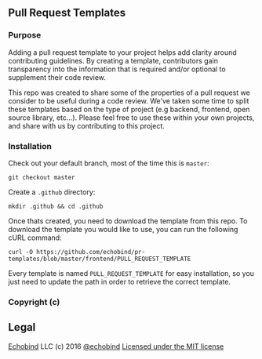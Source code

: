 ## Pull Request Templates

### Purpose

Adding a pull request template to your project helps add clarity around contributing guidelines. By creating a template, contributors gain transparency into the information that is required and/or optional to supplement their code review.

This repo was created to share some of the properties of a pull request we consider to be useful during a code review. We've taken some time to split these templates based on the type of project (e.g backend, frontend, open source library, etc...). Please feel free to use these within your own projects, and share with us by contributing to this project.

### Installation

Check out your default branch, most of the time this is `master`:

`git checkout master`

Create a `.github` directory:

```
mkdir .github && cd .github
```

Once thats created, you need to download the template from this repo. To download the template you would like to use, you can run the following cURL command:

```
curl -O https://github.com/echobind/pr-templates/blob/master/frontend/PULL_REQUEST_TEMPLATE
```

Every template is named `PULL_REQUEST_TEMPLATE` for easy installation, so you just need to update the path in order to retrieve the correct template.

### Copyright (c)

## Legal
[Echobind](https://echobind.com) LLC (c) 2016
[@echobind](https://twitter.com/echobind)
[Licensed under the MIT license](http://www.opensource.org/licenses/mit-license.php)
